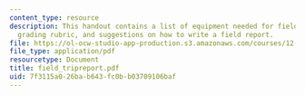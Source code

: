 ```yaml
---
content_type: resource
description: This handout contains a list of equipment needed for field trips, the
  grading rubric, and suggestions on how to write a field report.
file: https://ol-ocw-studio-app-production.s3.amazonaws.com/courses/12-163-surface-processes-and-landscape-evolution-fall-2004/7f3115a026bab643fc0bb03709106baf_field_tripreport.pdf
file_type: application/pdf
resourcetype: Document
title: field_tripreport.pdf
uid: 7f3115a0-26ba-b643-fc0b-b03709106baf
---
```


